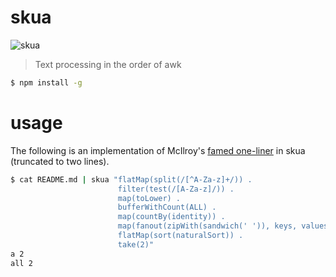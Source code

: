 # skua
![skua](https://upload.wikimedia.org/wikipedia/commons/0/0d/Stercorarius_pomarinusPCCA20070623-3985B.jpg)

> Text processing in the order of awk

```sh
$ npm install -g
```

# usage

The following is an implementation of McIlroy's [famed
one-liner](http://www.leancrew.com/all-this/2011/12/more-shell-less-egg/) in
skua (truncated to two lines).

```sh
$ cat README.md | skua "flatMap(split(/[^A-Za-z]+/)) .
                        filter(test(/[A-Za-z]/)) .
                        map(toLower) .
                        bufferWithCount(ALL) .
                        map(countBy(identity)) .
                        map(fanout(zipWith(sandwich(' ')), keys, values)) .
                        flatMap(sort(naturalSort)) .
                        take(2)"
a 2
all 2
```

